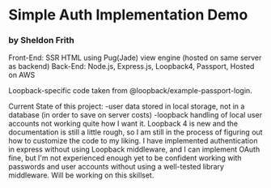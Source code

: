 # Simple Auth Implementation Demo
### by Sheldon Frith

Front-End: SSR HTML using Pug(Jade) view engine (hosted on same server as backend)
Back-End: Node.js, Express.js, Loopback4, Passport, Hosted on AWS

Loopback-specific code taken from @loopback/example-passport-login.

Current State of this project:
  -user data stored in local storage, not in a database (in order to save on server costs)
  -loopback handling of local user accounts not working quite how I want it. Loopback 4 is new and the documentation is still a little rough, so I am still in the process of figuring out how to customize the code to my liking. I have implemented authentication in express without using Loopback middleware, and I can implement OAuth fine, but I'm not experienced enough yet to be confident working with passwords and user accounts without using a well-tested library middleware. Will be working on this skillset.
